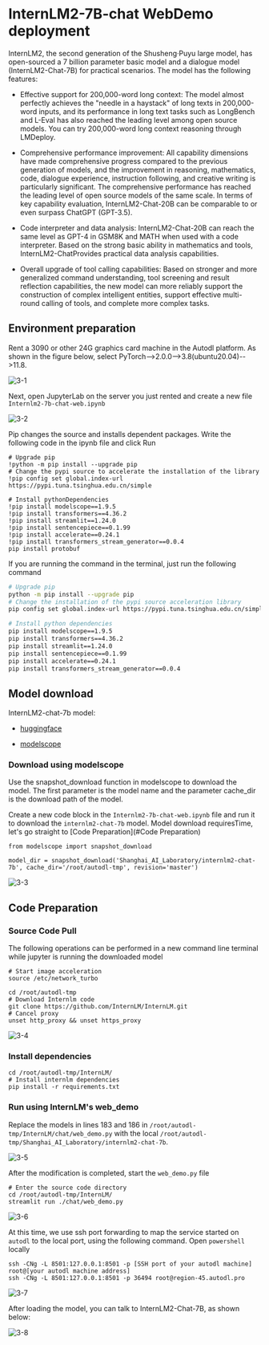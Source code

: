 # InternLM2-7B-chat WebDemo deployment

InternLM2, the second generation of the Shusheng·Puyu large model, has open-sourced a 7 billion parameter basic model and a dialogue model (InternLM2-Chat-7B) for practical scenarios. The model has the following features:

- Effective support for 200,000-word long context: The model almost perfectly achieves the "needle in a haystack" of long texts in 200,000-word inputs, and its performance in long text tasks such as LongBench and L-Eval has also reached the leading level among open source models. You can try 200,000-word long context reasoning through LMDeploy.

- Comprehensive performance improvement: All capability dimensions have made comprehensive progress compared to the previous generation of models, and the improvement in reasoning, mathematics, code, dialogue experience, instruction following, and creative writing is particularly significant. The comprehensive performance has reached the leading level of open source models of the same scale. In terms of key capability evaluation, InternLM2-Chat-20B can be comparable to or even surpass ChatGPT (GPT-3.5).
- Code interpreter and data analysis: InternLM2-Chat-20B can reach the same level as GPT-4 in GSM8K and MATH when used with a code interpreter. Based on the strong basic ability in mathematics and tools, InternLM2-ChatProvides practical data analysis capabilities.
- Overall upgrade of tool calling capabilities: Based on stronger and more generalized command understanding, tool screening and result reflection capabilities, the new model can more reliably support the construction of complex intelligent entities, support effective multi-round calling of tools, and complete more complex tasks.

## Environment preparation

Rent a 3090 or other 24G graphics card machine in the Autodl platform. As shown in the figure below, select PyTorch-->2.0.0-->3.8(ubuntu20.04)-->11.8.

![3-1](images/3-1.png)

Next, open JupyterLab on the server you just rented and create a new file `Internlm2-7b-chat-web.ipynb`

![3-2](images/3-2.png)

Pip changes the source and installs dependent packages. Write the following code in the ipynb file and click Run

```
# Upgrade pip
!python -m pip install --upgrade pip
# Change the pypi source to accelerate the installation of the library
!pip config set global.index-url https://pypi.tuna.tsinghua.edu.cn/simple

# Install pythonDependencies
!pip install modelscope==1.9.5
!pip install transformers==4.36.2
!pip install streamlit==1.24.0
!pip install sentencepiece==0.1.99
!pip install accelerate==0.24.1
!pip install transformers_stream_generator==0.0.4
pip install protobuf
```

If you are running the command in the terminal, just run the following command

```bash
# Upgrade pip
python -m pip install --upgrade pip
# Change the installation of the pypi source acceleration library
pip config set global.index-url https://pypi.tuna.tsinghua.edu.cn/simple

# Install python dependencies
pip install modelscope==1.9.5
pip install transformers==4.36.2
pip install streamlit==1.24.0
pip install sentencepiece==0.1.99
pip install accelerate==0.24.1
pip install transformers_stream_generator==0.0.4
```

## Model download

InternLM2-chat-7b model:

* [huggingface](https://huggingface.co/internlm/internlm2-chat-7b)

* [modelscope](https://modelscope.cn/models/Shanghai_AI_Laboratory/internlm2-chat-7b/summary)

### Download using modelscope

Use the snapshot_download function in modelscope to download the model. The first parameter is the model name and the parameter cache_dir is the download path of the model.

Create a new code block in the `Internlm2-7b-chat-web.ipynb` file and run it to download the `internlm2-chat-7b` model. Model download requiresTime, let's go straight to [Code Preparation](#Code Preparation)

```
from modelscope import snapshot_download

model_dir = snapshot_download('Shanghai_AI_Laboratory/internlm2-chat-7b', cache_dir='/root/autodl-tmp', revision='master')

```

![3-3](images/3-3.png)

## Code Preparation

### Source Code Pull

The following operations can be performed in a new command line terminal while jupyter is running the downloaded model

```
# Start image acceleration
source /etc/network_turbo

cd /root/autodl-tmp
# Download Internlm code
git clone https://github.com/InternLM/InternLM.git
# Cancel proxy
unset http_proxy && unset https_proxy
```

![3-4](images/3-4.png)

### Install dependencies

```# Enter the source code directory
cd /root/autodl-tmp/InternLM/
# Install internlm dependencies
pip install -r requirements.txt
```

### Run using **InternLM**'s web_demo

Replace the models in lines 183 and 186 in `/root/autodl-tmp/InternLM/chat/web_demo.py` with the local `/root/autodl-tmp/Shanghai_AI_Laboratory/internlm2-chat-7b`.

![3-5](images/3-5.png)

After the modification is completed, start the `web_demo.py` file

```
# Enter the source code directory
cd /root/autodl-tmp/InternLM/
streamlit run ./chat/web_demo.py
```

![3-6](images/3-6.png)

At this time, we use ssh port forwarding to map the service started on `autodl` to the local port, using the following command. Open `powershell` locally

```
ssh -CNg -L 8501:127.0.0.1:8501 -p [SSH port of your autodl machine] root@[your autodl machine address]
ssh -CNg -L 8501:127.0.0.1:8501 -p 36494 root@region-45.autodl.pro
```

![3-7](images/3-7.png)

After loading the model, you can talk to InternLM2-Chat-7B, as shown below:

![3-8](images/3-8.png)